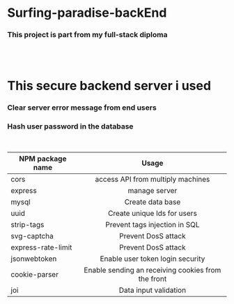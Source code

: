 # Surfing-paradise-backEnd

### This project is part from my full-stack diploma
<br><br>

# This secure backend server i used 
### Clear server error message from end users
### Hash user password in the database
<br>


| NPM package name        | Usage           | 
| ------------- |:-------------:| 
| cors     | access API from multiply machines | 
| express     | manage server      |  
| mysql | Create data base      |  
| uuid | Create unique Ids for users      |  
| strip-tags | Prevent tags injection in SQL      |  
| svg-captcha | Prevent DosS attack      |  
| express-rate-limit | Prevent DosS attack     |  
| jsonwebtoken | Enable user token login security      |  
| cookie-parser | Enable sending an receiving cookies from the front      |  
| joi | Data input validation      |  